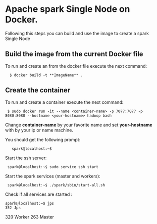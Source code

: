# Apache spark Single Node  on Docker.

Following this steps you can build and use the image to create a spark Single Node
## Build the image from the current Docker file
To run and create an from the docker file  execute the next command:  

      $ docker build -t **ImageName** . 
## Create the container

To run and create a container execute the next command:

     $ sudo docker run -it --name <container-name> -p 7077:7077 -p 8080:8080 --hostname <your-hostname> hadoop bash

Change **container-name** by your favorite name and set **your-hostname** with by your ip or name machine.

You should get the following prompt:  

       spark@localhost:~$ 
Start the ssh server:  

     spark@localhost:~$ sudo service ssh start 
     

Start the spark services (master and workers):  

     spark@localhost:~$ ./spark/sbin/start-all.sh 

Check if all services are started :  

    spark@localhost:~$ jps   
    352 Jps
320 Worker
263 Master

